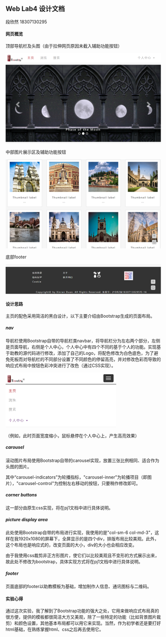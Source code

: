 ## Web Lab4 设计文档

段欣然 18307130295



#### 网页概览

顶部导航栏及头图（由于拉伸网页原因未截入辅助功能按钮）

![upper](images/mdsrc/index_upper.png)



中部图片展示区及辅助功能按钮

![middle](images/mdsrc/index_middle.png)



底部footer

![bottom](images/mdsrc/index_bottom.png)



#### 设计思路

主页的配色采用简洁的黑白设计，以下主要介绍由Bootstrap生成的页面布局。



##### nav

导航栏使用Bootstrap自带的导航栏类navbar，将导航栏分为左右两个部分，左侧是页面导航，右侧是个人中心，个人中心中有四个不同的基于个人的功能。实现基于助教的源代码进行修改，添加了自己的Logo，将配色修改为白色底色，为了避免死板而对导航栏的不同部分设置了不同颜色的停留高亮，并对修改色彩而导致的响应式布局中按钮色彩冲突进行了改色（通过CSS实现）。

<img src="images/mdsrc/nav_mini.png" alt="mininav" style="zoom:50%;" />

（例如，此时页面宽度缩小，鼠标悬停在个人中心上，产生高亮效果）



##### carousel

滚动图片布局使用Bootstrap自带的carousel实现，放置三张比例相同、适合作为头图的图片。

其中“carousel-indicators”为轮播指标，"carousel-inner"为轮播项目（即图片），"carousel-control"为控制左右移动的按钮，只要稍作修改即可。



##### corner buttons

这一部分由原生css实现，将在pj1文档中进行具体说明。



##### picture display area

此处使用Bootstrap自带的布局进行实现，我使用的是"col-sm-6 col-md-3"，这样在我1920x1080的屏幕下，全屏显示的是四个div，排版布局比较美观。此外，这个布局也是响应式的，改变页面的大小，div的大小也会相应改变。

由于我使用css裁剪非正方形图片，使它们以比较美观且不变形的方式展示出来，故此处不修改为bootstrap，具体实现方式将在pj1文档中进行具体说明。



##### footer

页面底部的footer以助教模板为基础，增加制作人信息、通讯图标与二维码。



#### 实验心得

通过这次实验，我了解到了Bootstrap功能的强大之处，它用来做响应式布局真的很方便，提供的模板都很简洁大方又美观，除了一些特定的功能（比如背景图片裁剪）和颜色设置，其他基本布局都可以用它来实现。当然，作为初学者还是要打好html基础，在熟练掌握html、css之后再去使用它。



